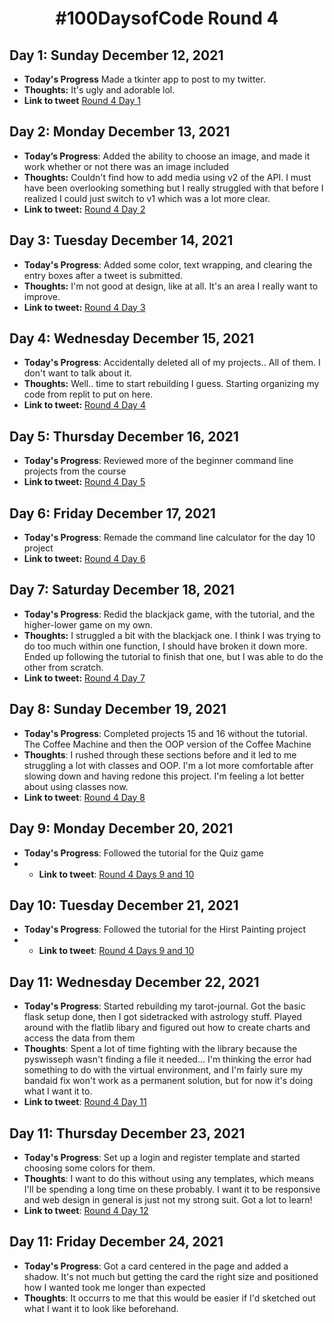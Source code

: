 <h1 align="center"> #100DaysofCode Round 4</h1>

## Day 1: Sunday December 12, 2021
-   **Today's Progress** Made a tkinter app to post to my twitter.
-   **Thoughts:** It's ugly and adorable lol.
-   **Link to tweet** [Round 4 Day 1](https://twitter.com/AprilMayCodes/status/1470272027416223745)

## Day 2: Monday December 13, 2021
-   **Today’s Progress**: Added the ability to choose an image, and made it work whether or not there was an image included
-   **Thoughts:** Couldn't find how to add media using v2 of the API. I must have been overlooking something but I really struggled with that before I realized I could just switch to v1 which was a lot more clear.
-   **Link to tweet:** [Round 4 Day 2](https://twitter.com/AprilMayCodes/status/1470492688831201293)

## Day 3: Tuesday December 14, 2021
-   **Today's Progress**: Added some color, text wrapping, and clearing the entry boxes after a tweet is submitted.
-   **Thoughts:** I'm not good at design, like at all. It's an area I really want to improve.
-   **Link to tweet:** [Round 4 Day 3](https://twitter.com/AprilMayCodes/status/1470827448606642185)

## Day 4: Wednesday December 15, 2021
-   **Today's Progress**: Accidentally deleted all of my projects.. All of them. I don't want to talk about it.
-   **Thoughts:** Well.. time to start rebuilding I guess. Starting organizing my code from replit to put on here.
-   **Link to tweet:** [Round 4 Day 4](https://twitter.com/AprilMayCodes/status/1471128842131673088)

## Day 5: Thursday December 16, 2021
-   **Today's Progress**: Reviewed more of the beginner command line projects from the course
-   **Link to tweet:** [Round 4 Day 5](https://twitter.com/AprilMayCodes/status/1471735516508872704)

## Day 6: Friday December 17, 2021
-   **Today's Progress**: Remade the command line calculator for the day 10 project
-   **Link to tweet:** [Round 4 Day 6](https://twitter.com/AprilMayCodes/status/1472424579461177345)

## Day 7: Saturday December 18, 2021
-   **Today's Progress**: Redid the blackjack game, with the tutorial, and the higher-lower game on my own.
-   **Thoughts:** I struggled a bit with the blackjack one. I think I was trying to do too much within one function, I should have broken it down more. Ended up following the tutorial to finish that one, but I was able to do the other from scratch.
-   **Link to tweet:** [Round 4 Day 7](https://twitter.com/AprilMayCodes/status/1472425848796073984)

## Day 8: Sunday December 19, 2021
-  **Today's Progress**: Completed projects 15 and 16 without the tutorial. The Coffee Machine and then the OOP version of the Coffee Machine
-  **Thoughts**: I rushed through these sections before and it led to me struggling a lot with classes and OOP. I'm a lot more comfortable after slowing down and having redone this project. I'm feeling a lot better about using classes now.
-  **Link to tweet**: [Round 4 Day 8](https://twitter.com/AprilMayCodes/status/1472529432523022339)

## Day 9: Monday December 20, 2021
-  **Today's Progress**: Followed the tutorial for the Quiz game
-  -  **Link to tweet**: [Round 4 Days 9 and 10](https://twitter.com/AprilMayCodes/status/1473910422457704457)

## Day 10: Tuesday December 21, 2021
-  **Today's Progress**: Followed the tutorial for the Hirst Painting project
-  -  **Link to tweet**: [Round 4 Days 9 and 10](https://twitter.com/AprilMayCodes/status/1473910422457704457)

## Day 11: Wednesday December 22, 2021
-  **Today's Progress**: Started rebuilding my tarot-journal. Got the basic flask setup done, then I got sidetracked with astrology stuff. Played around with the flatlib libary and figured out how to create charts and access the data from them
-  **Thoughts**: Spent a lot of time fighting with the library because the pyswisseph wasn't finding a file it needed... I'm thinking the error had something to do with the virtual environment, and I'm fairly sure my bandaid fix won't work as a permanent solution, but for now it's doing what I want it to.
-  **Link to tweet**: [Round 4 Day 11](https://twitter.com/AprilMayCodes/status/1473987337851969541)

## Day 11: Thursday December 23, 2021
-  **Today's Progress**: Set up a login and register template and started choosing some colors for them.
-  **Thoughts**: I want to do this without using any templates, which means I'll be spending a long time on these probably. I want it to be responsive and web design in general is just not my strong suit. Got a lot to learn!
-  **Link to tweet**: [Round 4 Day 12](https://twitter.com/AprilMayCodes/status/1474299144521109514)

## Day 11: Friday December 24, 2021
-  **Today's Progress**: Got a card centered in the page and added a shadow. It's not much but getting the card the right size and positioned how I wanted took me longer than expected
-  **Thoughts**: It occurrs to me that this would be easier if I'd sketched out what I want it to look like beforehand.

